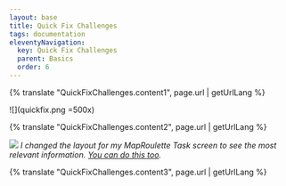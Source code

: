 ```yaml
---
layout: base
title: Quick Fix Challenges
tags: documentation
eleventyNavigation:
  key: Quick Fix Challenges
  parent: Basics
  order: 6
---
```


{% translate "QuickFixChallenges.content1", page.url | getUrlLang %}

![](quickfix.png =500x)

{% translate "QuickFixChallenges.content2", page.url | getUrlLang %}

![](quickfix2.png)
*I changed the layout for my MapRoulette Task screen to see the most relevant information. [You can do this too]().*

{% translate "QuickFixChallenges.content3", page.url | getUrlLang %}

